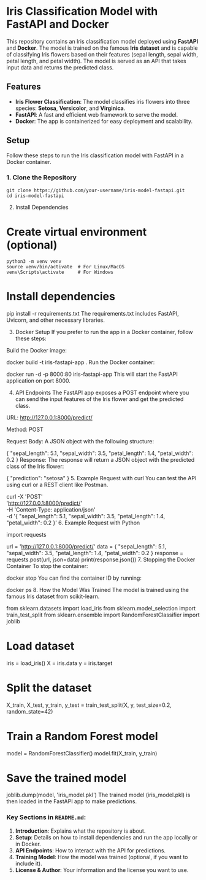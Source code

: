 # Iris Classification Model with FastAPI and Docker

This repository contains an Iris classification model deployed using **FastAPI** and **Docker**. The model is trained on the famous **Iris dataset** and is capable of classifying Iris flowers based on their features (sepal length, sepal width, petal length, and petal width). The model is served as an API that takes input data and returns the predicted class.

## Features

- **Iris Flower Classification**: The model classifies iris flowers into three species: **Setosa**, **Versicolor**, and **Virginica**.
- **FastAPI**: A fast and efficient web framework to serve the model.
- **Docker**: The app is containerized for easy deployment and scalability.

## Setup

Follow these steps to run the Iris classification model with FastAPI in a Docker container.

### 1. Clone the Repository


    git clone https://github.com/your-username/iris-model-fastapi.git
    cd iris-model-fastapi
2. Install Dependencies

# Create virtual environment (optional)
    python3 -m venv venv
    source venv/bin/activate  # For Linux/MacOS
    venv\Scripts\activate     # For Windows

# Install dependencies
pip install -r requirements.txt
The requirements.txt includes FastAPI, Uvicorn, and other necessary libraries.

3. Docker Setup
If you prefer to run the app in a Docker container, follow these steps:

Build the Docker image:

docker build -t iris-fastapi-app .
Run the Docker container:


docker run -d -p 8000:80 iris-fastapi-app
This will start the FastAPI application on port 8000.

4. API Endpoints
The FastAPI app exposes a POST endpoint where you can send the input features of the Iris flower and get the predicted class.

URL: http://127.0.0.1:8000/predict/

Method: POST

Request Body: A JSON object with the following structure:

{
  "sepal_length": 5.1,
  "sepal_width": 3.5,
  "petal_length": 1.4,
  "petal_width": 0.2
}
Response: The response will return a JSON object with the predicted class of the Iris flower:


{
  "prediction": "setosa"
}
5. Example Request with curl
You can test the API using curl or a REST client like Postman.

curl -X 'POST' \
  'http://127.0.0.1:8000/predict/' \
  -H 'Content-Type: application/json' \
  -d '{
  "sepal_length": 5.1,
  "sepal_width": 3.5,
  "petal_length": 1.4,
  "petal_width": 0.2
}'
6. Example Request with Python

import requests

url = 'http://127.0.0.1:8000/predict/'
data = {
    "sepal_length": 5.1,
    "sepal_width": 3.5,
    "petal_length": 1.4,
    "petal_width": 0.2
}
response = requests.post(url, json=data)
print(response.json())
7. Stopping the Docker Container
To stop the container:

docker stop <container-id>
You can find the container ID by running:


docker ps
8. How the Model Was Trained
The model is trained using the famous Iris dataset from scikit-learn.

from sklearn.datasets import load_iris
from sklearn.model_selection import train_test_split
from sklearn.ensemble import RandomForestClassifier
import joblib

# Load dataset
iris = load_iris()
X = iris.data
y = iris.target

# Split the dataset
X_train, X_test, y_train, y_test = train_test_split(X, y, test_size=0.2, random_state=42)

# Train a Random Forest model
model = RandomForestClassifier()
model.fit(X_train, y_train)

# Save the trained model
joblib.dump(model, 'iris_model.pkl')
The trained model (iris_model.pkl) is then loaded in the FastAPI app to make predictions.

### Key Sections in `README.md`:
1. **Introduction**: Explains what the repository is about.
2. **Setup**: Details on how to install dependencies and run the app locally or in Docker.
3. **API Endpoints**: How to interact with the API for predictions.
4. **Training Model**: How the model was trained (optional, if you want to include it).
5. **License & Author**: Your information and the license you want to use.




